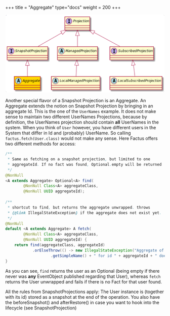 +++
title = "Aggregate"
type="docs"
weight = 200
+++

![](../ph_a.png#center)

Another special flavor of a Snapshot Projection is an Aggregate. An Aggregate extends the notion on Snapshot Projection by bringing in an aggregate Id. This is the one of the `UserNames` example. It does not make sense to maintain two different UserNames Projections, because by definition, the UserNames projection should contain **all** UserNames in the system.
When you think of `User` however, you have different users in the System that differ in Id and (probably) UserName.
So calling `factus.fetch(User.class)` would not make any sense. Here Factus offers two different methods for access:

```java
/**
 * Same as fetching on a snapshot projection, but limited to one
 * aggregateId. If no fact was found, Optional.empty will be returned
 */
@NonNull
<A extends Aggregate> Optional<A> find(
        @NonNull Class<A> aggregateClass,
        @NonNull UUID aggregateId);

/**
 * shortcut to find, but returns the aggregate unwrapped. throws
 * {@link IllegalStateException} if the aggregate does not exist yet.
 */
@NonNull
default <A extends Aggregate> A fetch(
        @NonNull Class<A> aggregateClass,
        @NonNull UUID aggregateId) {
    return find(aggregateClass, aggregateId)
            .orElseThrow(() -> new IllegalStateException("Aggregate of type " + aggregateClass
                    .getSimpleName() + " for id " + aggregateId + " does not exist."));
}

```

As you can see, `find` returns the user as an Optional (being empty if there never was **any** EventObject published regarding that User), whereas `fetch` returns the User unwrapped and fails if there is no Fact for that user found.

All the rules from SnapshotProjections apply: The User instance is (together with its id) stored as a snapshot at the end of the operation. You also have the beforeSnapshot() and afterRestore() in case you want to hook into the lifecycle (see SnapshotProjection)
